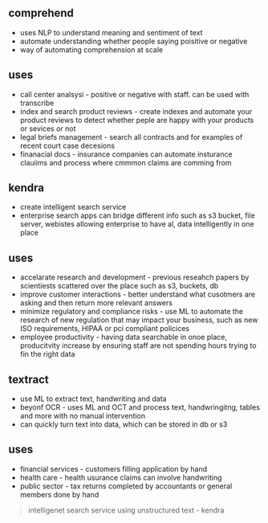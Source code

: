 ## comprehend

- uses NLP to understand meaning and sentiment of text
- automate understanding whether people saying poisitive or negative
- way of automating comprehension at scale

## uses

- call center analsysi - positive or negative with staff. can be used with transcribe
- index and search product reviews - create indexes and automate your product reviews to detect whether peple are happy with your products or sevices or not
- legal briefs management - search all contracts and for examples of recent court case decesions
- finanacial docs - insurance companies can automate insturance clauiims and process where cmmmon claims are comming from

## kendra

- create intelligent search service
- enterprise search apps can bridge different info such as s3 bucket, file server, webistes allowing enterprise to have al, data intelligently in one place

## uses

- accelarate research and development - previous reseahch papers by scientiests scattered over the place such as s3, buckets, db
- improve customer interactions - better understand what cusotmers are asking and then return more relevant answers
- minimize regulatory and compliance risks - use ML to automate the research of new regulation that may impact your business, such as new ISO requirements, HIPAA or pci compliant policices
- employee productivity - having data searchable in onoe place, producitvity increase by ensuring staff are not spending hours trying to fin the right data

## textract

- use ML to extract text, handwriting and data
- beyonf OCR - uses ML and OCT and process text, handwringitng, tables and more with no manual intervention
- can quickly turn text into data, which can be stored in db or s3

## uses

- financial services - customers filling application by hand
- health care - health usurance claims can involve handwriting
- public sector - tax returns completed by accountants or general members done by hand

> intelligenet search service using unstructured text - kendra